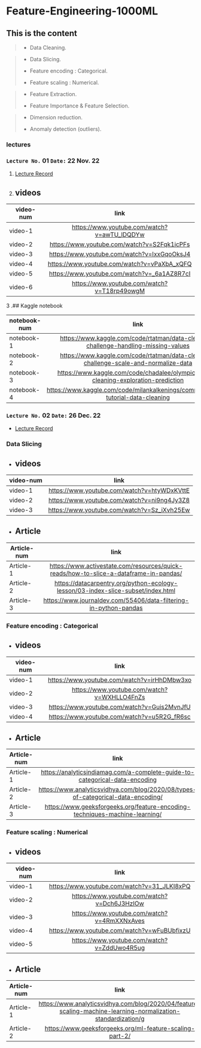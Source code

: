 # Feature-Engineering-1000ML

## This is the  content

> - Data Cleaning.

>- Data Slicing.
>
>- Feature encoding : Categorical.
>
>- Feature scaling : Numerical.

>- Feature Extraction.
>
>- Feature Importance & Feature Selection.

>- Dimension reduction.
>
>- Anomaly detection (outliers).





### lectures
### `Lecture No.` 01  `Date:` 22 Nov. 22 
1. [Lecture Record](https://www.youtube.com/watch?v=IJuoeOj1HFg)
2. ## videos

| video-num  | link |
| ------------- |:-------------:|
| video-1     | https://www.youtube.com/watch?v=awTU_lDQDYw     |
| video-2    | https://www.youtube.com/watch?v=S2Fqk1icPFs     |
| video-3      | https://www.youtube.com/watch?v=IxxGqoOksJ4     |
| video-4     | https://www.youtube.com/watch?v=vPaXbA_xQFQ     |
| video-5     | https://www.youtube.com/watch?v=_6a1AZ8R7cI     |
| video-6     | https://www.youtube.com/watch?v=T18rp49owgM     |


3 .## Kaggle notebook

| notebook-num  | link |
| ------------- |:-------------:|
| notebook-1     | https://www.kaggle.com/code/rtatman/data-cleaning-challenge-handling-missing-values     |
| notebook-2      | https://www.kaggle.com/code/rtatman/data-cleaning-challenge-scale-and-normalize-data     |
| notebook-3      | https://www.kaggle.com/code/chadalee/olympics-data-cleaning-exploration-prediction     |
| notebook-4      | https://www.kaggle.com/code/milankalkenings/comprehensive-tutorial-data-cleaning     |




### `Lecture No.` 02  `Date:` 26 Dec. 22
* [Lecture Record](https://www.youtube.com/watch?v=W_X441-YB6E&t=40s)
### Data Slicing
* ## videos 
| video-num  | link |
| ------------- |:-------------:|
| video-1     | https://www.youtube.com/watch?v=htyWDxKVttE    |
| video-2    | https://www.youtube.com/watch?v=ni9ng4Jy3Z8     |
| video-3      | https://www.youtube.com/watch?v=Sz_iXvh25Ew     |



* ## Article 

| Article-num  | link |
| ------------- |:-------------:|
| Article-1     | https://www.activestate.com/resources/quick-reads/how-to-slice-a-dataframe-in-pandas/     |
| Article-2      | https://datacarpentry.org/python-ecology-lesson/03-index-slice-subset/index.html     |
| Article-3      | https://www.journaldev.com/55406/data-filtering-in-python-pandas     |




### Feature encoding : Categorical
* ## videos 
| video-num  | link |
| ------------- |:-------------:|
| video-1     | https://www.youtube.com/watch?v=irHhDMbw3xo    |
| video-2    | https://www.youtube.com/watch?v=WXHLLO4FnZs    |
| video-3      | https://www.youtube.com/watch?v=Guis2MvnJfU     |
| video-4      | https://www.youtube.com/watch?v=u5R2G_fR6sc     |



* ## Article 

| Article-num  | link |
| ------------- |:-------------:|
| Article-1     | https://analyticsindiamag.com/a-complete-guide-to-categorical-data-encoding    |
| Article-2      | https://www.analyticsvidhya.com/blog/2020/08/types-of-categorical-data-encoding/     |
| Article-3      | https://www.geeksforgeeks.org/feature-encoding-techniques-machine-learning/     |






### Feature scaling : Numerical
* ## videos 
| video-num  | link |
| ------------- |:-------------:|
| video-1     | https://www.youtube.com/watch?v=31_JLKI8xPQ    |
| video-2    | https://www.youtube.com/watch?v=Dch6J3HzIOw   |
| video-3      | https://www.youtube.com/watch?v=4RmXXNxAves   |
| video-4      |   https://www.youtube.com/watch?v=wFuBUbfixzU   |
| video-5     |   https://www.youtube.com/watch?v=ZddUwo4R5ug   |



* ## Article 

| Article-num  | link |
| ------------- |:-------------:|
| Article-1     |https://www.analyticsvidhya.com/blog/2020/04/feature-scaling-machine-learning-normalization-standardization/g    |
| Article-2      | https://www.geeksforgeeks.org/ml-feature-scaling-part-2/    |
